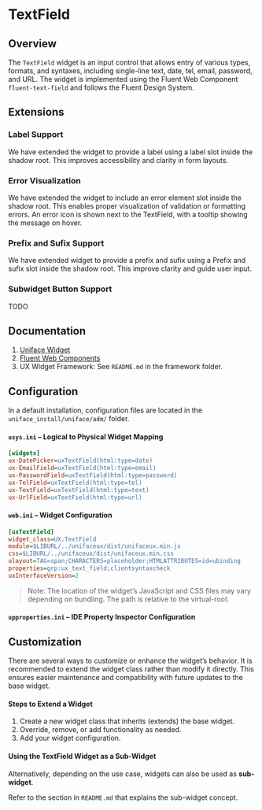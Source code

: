 # TextField

## Overview

The `TextField` widget is an input control that allows entry of various types, formats, and syntaxes, including single-line text, date, tel, email, password, and URL. The widget is implemented using the Fluent Web Component `fluent-text-field` and follows the Fluent Design System.

## Extensions

### Label Support

We have extended the widget to provide a label using a label slot inside the shadow root. This improves accessibility and clarity in form layouts.

### Error Visualization

We have extended the widget to include an error element slot inside the shadow root. This enables proper visualization of validation or formatting errors. An error icon is shown next to the TextField, with a tooltip showing the message on hover.

### Prefix and Sufix Support

We have extended widget to provide a prefix and sufix using a Prefix and sufix slot inside the shadow root. This improve clarity and guide user input.

### Subwidget Button Support

TODO

## Documentation

1. [Uniface Widget](https://docs.rocketsoftware.com/bundle/uniface_104/page/ylt1708331916696.html)  
2. [Fluent Web Components](https://learn.microsoft.com/en-us/fluent-ui/web-components/)  
3. UX Widget Framework: See `README.md` in the framework folder.

## Configuration

In a default installation, configuration files are located in the `uniface_install/uniface/adm/` folder.

#### `usys.ini` – Logical to Physical Widget Mapping
```ini
[widgets]
ux-DatePicker=uxTextField(html:type=date)
ux-EmailField=uxTextField(html:type=email)
ux-PasswordField=uxTextField(html:type=password)
ux-TelField=uxTextField(html:type=tel)
ux-TextField=uxTextField(html:type=text)
ux-UrlField=uxTextField(html:type=url)
```

#### `web.ini` – Widget Configuration
```ini
[uxTextField]
widget_class=UX.TextField
module=$LIBURL/../unifaceux/dist/unifaceux.min.js
css=$LIBURL/../unifaceux/dist/unifaceux.min.css
ulayout=TAG=span;CHARACTERS=placeholder;HTMLATTRIBUTES=id=ubinding
properties=grp:ux_text_field;clientsyntaxcheck
uxInterfaceVersion=2
```

> Note: The location of the widget’s JavaScript and CSS files may vary depending on bundling. The path is relative to the virtual-root.

#### `upproperties.ini` – IDE Property Inspector Configuration

## Customization

There are several ways to customize or enhance the widget’s behavior. It is recommended to extend the widget class rather than modify it directly. This ensures easier maintenance and compatibility with future updates to the base widget.


#### Steps to Extend a Widget

1. Create a new widget class that inherits (extends) the base widget.
2. Override, remove, or add functionality as needed.
3. Add your widget configuration.

#### Using the TextField Widget as a Sub-Widget

Alternatively, depending on the use case, widgets can also be used as **sub-widget**.

Refer to the section in `README.md` that explains the sub-widget concept.